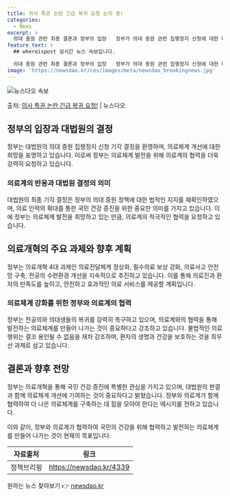 ```yaml
---
title: 의사 특권 논란 긴급 복귀 요청 논의 중!
categories:
  - News
excerpt: >
  의대 증원 관련 최종 결론과 정부의 입장   정부가 의대 증원 관련 집행정지 신청에 대한 대법원의 최종 결정…
feature_text: >
  ## whereispost 실시간 뉴스 속보입니다.

  의대 증원 관련 최종 결론과 정부의 입장   정부가 의대 증원 관련 집행정지 신청에 대한 대법원의 최종 결정…
image: 'https://newsdao.kr/res/images/meta/newsdao_breakingnews.jpg'
---
```


![뉴스다오 속보](https://newsdao.kr/res/images/meta/newsdao_breakingnews.jpg)

<p>출처: <a href="https://newsdao.kr/4339" rel="dofollow">의사 특권 논란 긴급 복귀 요청!</a> | 뉴스다오</p>

<h2 data-ke-size="size26">정부의 입장과 대법원의 결정</h2>
<p data-ke-size="size16">정부는 대법원의 의대 증원 집행정지 신청 기각 결정을 환영하며, 의료체계 개선에 대한 희망을 표명하고 있습니다. 이로써 정부는 의료체계 발전을 위해 의료계의 협력을 더욱 강력히 요청하고 있습니다.</p>

<h3>의료계의 반응과 대법원 결정의 의미</h3>
<p data-ke-size="size16">대법원의 최종 기각 결정은 정부의 의대 증원 정책에 대한 법적인 지지를 재확인하였으며, 의료 인력의 확대를 통한 국민 건강 증진을 위한 중요한 의미를 가지고 있습니다. 이에 정부는 의료체계 발전을 희망하고 있는 만큼, 의료계의 적극적인 협력을 요청하고 있습니다.</p>

<h2 data-ke-size="size26">의료개혁의 주요 과제와 향후 계획</h2>
<p data-ke-size="size16">정부는 의료개혁 4대 과제인 의료전달체계 정상화, 필수의료 보상 강화, 의료사고 안전망 구축, 전공의 수련환경 개선을 지속적으로 추진하고 있습니다. 이를 통해 의료진과 환자의 만족도를 높이고, 안전하고 효과적인 의료 서비스를 제공할 계획입니다.</p>

<h3>의료체계 강화를 위한 정부와 의료계의 협력</h3>
<p data-ke-size="size16">정부는 전공의와 의대생들의 복귀를 강력히 촉구하고 있으며, 의료계와의 협력을 통해 발전하는 의료체계를 만들어 나가는 것이 중요하다고 강조하고 있습니다. 불법적인 의료 행위는 결코 용인될 수 없음을 재차 강조하며, 환자의 생명과 건강을 보호하는 것을 최우선 과제로 삼고 있습니다.</p>

<h2 data-ke-size="size26">결론과 향후 전망</h2>
<p data-ke-size="size16">정부는 의료개혁을 통해 국민 건강 증진에 특별한 관심을 가지고 있으며, 대법원의 판결과 함께 의료체계 개선에 기여하는 것이 중요하다고 밝혔습니다. 정부와 의료계가 함께 협력하여 더 나은 의료체계를 구축하는 데 힘을 모아야 한다는 메시지를 전하고 있습니다.</p>

<p data-ke-size="size16">이와 같이, 정부와 의료계가 협력하여 국민의 건강을 위해 협력하고 발전하는 의료체계를 만들어 나가는 것이 현재의 목표입니다.</p>

<p data-ke-size="size16"></p>

<table>
    <thead>
        <tr>
            <th>자료출처</th>
            <th>링크</th>
        </tr>
    </thead>
    <tbody>
        <tr>
            <td>정책브리핑</td>
            <td><a href="https://newsdao.kr/4339">https://newsdao.kr/4339</a></td>
        </tr>
    </tbody>
</table>
 

원하는 뉴스 찾아보기 👉 <a href="https://newsdao.kr" rel="dofollow">newsdao.kr</a>


